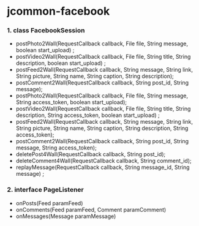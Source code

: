 jcommon-facebook
================

 ### 1. class FacebookSession 
* postPhoto2Wall(RequestCallback callback, File file, String message, boolean start_upload) ;
* postVideo2Wall(RequestCallback callback, File file, String title, String description, boolean start_upload) ;
* postFeed2Wall(RequestCallback callback, String message, String link, String picture, String name, String caption, String description);
* postComment2Wall(RequestCallback callback, String post_id, String message);
* postPhoto2Wall(RequestCallback callback, File file, String message, String access_token, boolean start_upload);
* postVideo2Wall(RequestCallback callback, File file, String title, String description, String access_token, boolean start_upload) ;
* postFeed2Wall(RequestCallback callback, String message, String link, String picture, String name, String caption, String description, String access_token);
* postComment2Wall(RequestCallback callback, String post_id, String message, String access_token);
* deletePost4Wall(RequestCallback callback, String post_id);
* deleteComment4Wall(RequestCallback callback, String comment_id);
* replayMessage(RequestCallback callback, String message_id, String message) ;

### 2. interface PageListener
*  onPosts(Feed paramFeed)
*  onComments(Feed paramFeed, Comment paramComment)
*  onMessages(Message paramMessage)
